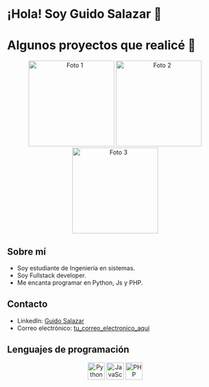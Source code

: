 # ¡Hola! Soy Guido Salazar 👋


# Algunos proyectos que realicé 👋

<div align="center">
  <img src="enlace_a_tu_imagen_aquí" alt="Foto 1" width="200" />
  <img src="enlace_a_tu_imagen_aquí" alt="Foto 2" width="200" />
  <img src="enlace_a_tu_imagen_aquí" alt="Foto 3" width="200" />
</div>

## Sobre mí
- Soy estudiante de Ingeniería en sistemas.
- Soy Fullstack developer.
- Me encanta programar en Python, Js y PHP.

## Contacto
- LinkedIn: [Guido Salazar](https://www.linkedin.com/in/guido-salazar/)
- Correo electrónico: [tu_correo_electronico_aquí](mailto:tu_correo_electronico_aquí)

## Lenguajes de programación
<p align="center">
  <img src="https://img.icons8.com/color/48/000000/python.png" alt="Python" width="40" height="40"/>
  <img src="https://img.icons8.com/color/48/000000/javascript.png" alt="JavaScript" width="40" height="40"/>
  <img src="https://img.icons8.com/officel/40/000000/php-logo.png" alt="PHP" width="40" height="40"/>
</p>
